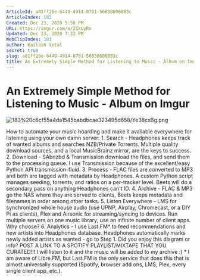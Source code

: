 ```yaml
---
ArticleId: a81ff20e-6449-4914-8701-56838606883c
ArticleIndex: 183
Created: Dec 23, 2020 5:58 PM
URL: https://imgur.com/a/ZIkUyRv
Updated: Dec 23, 2020 7:32 PM
WebClipIndex: 183
author: Kailash Vetal
secret: true
slug: a81ff20e-6449-4914-8701-56838606883c
title: An Extremely Simple Method for Listening to Music - Album on Imgur
---
```

#  An Extremely Simple Method for Listening to Music - Album on Imgur
![183%20c6cf55a4da1545babdbcae323495d658/Ye38cxBg.png](183%20c6cf55a4da1545babdbcae323495d658/Ye38cxBg.png)

How to automate your music hoarding and make it available everywhere for listening using your own damn server: 1. Search - Headphones keeps track of wanted albums and searches NZB/Private Torrents. Multiple quality download sources, and a local MusicBrainz mirror, are the keys to success. 2. Download - SAbnzbd & Transmission download the files, and send them to the processing queue. I use Transmission because of the excellent/easy Python API transmission-fluid. 3. Process - FLAC files are converted to MP3 and both are tagged with metadata by Headphones. A custom Python script manages seeding, torrents, and ratios on a per-tracker level. Beets will do a secondary pass on anything Headphones can't ID. 4. Archive - FLAC & MP3 go the NAS where they are served to clients, Beets keeps metadata and filenames in order among other tasks. 5. Listen Everywhere - LMS for synchronized whole house audio (use UPNP, Airplay, Chromecast, or a DIY Pi as clients), Plex and Airsonic for streaming/syncing to devices. Run multiple servers on one music library, use an infinite number of client apps. Why choose? 6. Analytics - I use Last.FM* to feed recommendations and new artists into Headphones database. Headphones automatically marks newly added artists as wanted - go to Step 1. Did you enjoy this diagram or info? POST A LINK TO A SPOTIFY PLAYLIST/MIXTAPE THAT YOU CURATED!!! I will listen to it and the music will be added to my archive :) * I am aware of Libre.FM, but Last.FM is the only service that does this that is almost universally supported (Spotify, browser add ons, LMS, Plex, every single client app, etc.).

